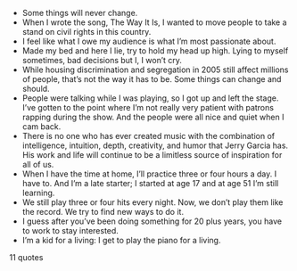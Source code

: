  - Some things will never change.
 - When I wrote the song, The Way It Is, I wanted to move people to take a stand on civil rights in this country.
 - I feel like what I owe my audience is what I’m most passionate about.
 - Made my bed and here I lie, try to hold my head up high. Lying to myself sometimes, bad decisions but I, I won’t cry.
 - While housing discrimination and segregation in 2005 still affect millions of people, that’s not the way it has to be. Some things can change and should.
 - People were talking while I was playing, so I got up and left the stage. I’ve gotten to the point where I’m not really very patient with patrons rapping during the show. And the people were all nice and quiet when I cam back.
 - There is no one who has ever created music with the combination of intelligence, intuition, depth, creativity, and humor that Jerry Garcia has. His work and life will continue to be a limitless source of inspiration for all of us.
 - When I have the time at home, I’ll practice three or four hours a day. I have to. And I’m a late starter; I started at age 17 and at age 51 I’m still learning.
 - We still play three or four hits every night. Now, we don’t play them like the record. We try to find new ways to do it.
 - I guess after you’ve been doing something for 20 plus years, you have to work to stay interested.
 - I’m a kid for a living: I get to play the piano for a living.

11 quotes